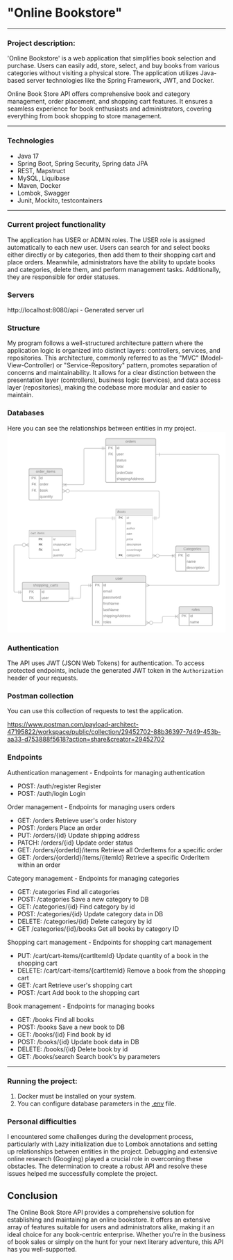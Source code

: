 # "Online Bookstore"

---

### Project description:

'Online Bookstore' is a web application that simplifies book selection and purchase. Users can easily add, store, select, and buy books from various categories without visiting a physical store. The application utilizes Java-based server technologies like the Spring Framework, JWT, and Docker.

Online Book Store API offers comprehensive book and category management, order placement, and shopping cart features. It ensures a seamless experience for book enthusiasts and administrators, covering everything from book shopping to store management.

---

### Technologies
- Java 17
- Spring Boot, Spring Security, Spring data JPA
- REST, Mapstruct
- MySQL, Liquibase
- Maven, Docker
- Lombok, Swagger
- Junit, Mockito, testcontainers
---

### Current project functionality

The application has USER or ADMIN roles. The USER role is assigned automatically to each new user. Users can search for and select books either directly or by categories, then add them to their shopping cart and place orders. Meanwhile, administrators have the ability to update books and categories, delete them, and perform management tasks. Additionally, they are responsible for order statuses.

### Servers
http://localhost:8080/api - Generated server url

### Structure

My program follows a well-structured architecture pattern where the application logic is organized into distinct layers: controllers, services, and repositories. This architecture, commonly referred to as the "MVC" (Model-View-Controller) or "Service-Repository" pattern, promotes separation of concerns and maintainability. It allows for a clear distinction between the presentation layer (controllers), business logic (services), and data access layer (repositories), making the codebase more modular and easier to maintain.

### Databases
Here you can see the relationships between entities in my project.
![Online_book_store_ER.png](Online_book_store_ER.png)

### Authentication

The API uses JWT (JSON Web Tokens) for authentication. To access protected endpoints, include the generated JWT token in the `Authorization` header of your requests.

### Postman collection

You can use this collection of requests to test the application. 

https://www.postman.com/payload-architect-47195822/workspace/public/collection/29452702-88b36397-7d49-453b-aa33-d753888f5618?action=share&creator=29452702

### Endpoints

Authentication management - Endpoints for managing authentication
- POST: /auth/register Register
- POST: /auth/login Login

Order management - Endpoints for managing users orders
- GET: /orders Retrieve user's order history
- POST: /orders Place an order
- PUT: /orders/{id} Update shipping address
- PATCH: /orders/{id} Update order status
- GET: /orders/{orderId}/items Retrieve all OrderItems for a specific order
- GET: /orders/{orderId}/items/{itemId} Retrieve a specific OrderItem within an order

Category management - Endpoints for managing categories
- GET: /categories Find all categories
- POST: /categories Save a new category to DB
- GET: /categories/{id} Find category by id
- POST: /categories/{id} Update category data in DB
- DELETE: /categories/{id} Delete category by id
- GET /categories/{id}/books Get all books by category ID

Shopping cart management - Endpoints for shopping cart management
- PUT: /cart/cart-items/{cartItemId} Update quantity of a book in the shopping cart
- DELETE: /cart/cart-items/{cartItemId} Remove a book from the shopping cart
- GET: /cart Retrieve user's shopping cart
- POST: /cart Add book to the shopping cart

Book management - Endpoints for managing books
- GET: /books Find all books
- POST: /books Save a new book to DB
- GET: /books/{id} Find book by id
- POST: /books/{id} Update book data in DB
- DELETE: /books/{id} Delete book by id
- GET: /books/search Search book's by parameters
---
### Running the project:
1. Docker must be installed on your system.
2. You can configure database parameters in the [.env](.env) file.

### Personal difficulties
I encountered some challenges during the development process, particularly with Lazy initialization due to Lombok annotations and setting up relationships between entities in the project. Debugging and extensive online research (Googling) played a crucial role in overcoming these obstacles. The determination to create a robust API and resolve these issues helped me successfully complete the project.

## Conclusion

The Online Book Store API provides a comprehensive solution for establishing and maintaining an online bookstore. It offers an extensive array of features suitable for users and administrators alike, making it an ideal choice for any book-centric enterprise. Whether you're in the business of book sales or simply on the hunt for your next literary adventure, this API has you well-supported.
